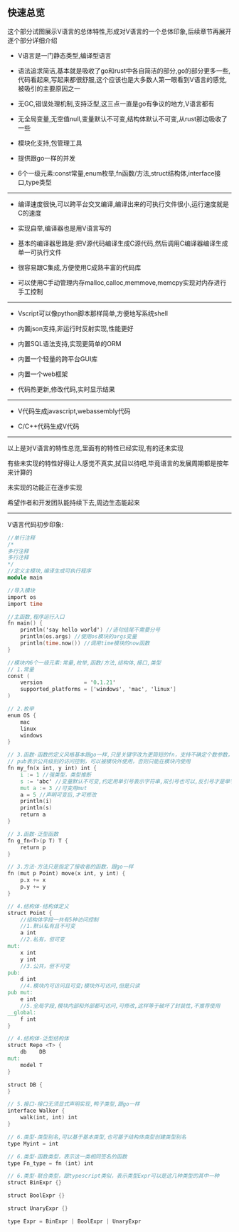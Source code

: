 ## 快速总览

这个部分试图展示V语言的总体特性,形成对V语言的一个总体印象,后续章节再展开逐个部分详细介绍

- V语言是一门静态类型,编译型语言

- 语法追求简洁,基本就是吸收了go和rust中各自简洁的部分,go的部分更多一些,代码看起来,写起来都很舒服,这个应该也是大多数人第一眼看到V语言的感觉,被吸引的主要原因之一

- 无GC,错误处理机制,支持泛型,这三点一直是go有争议的地方,V语言都有

- 无全局变量,无空值null,变量默认不可变,结构体默认不可变,从rust那边吸收了一些

- 模块化支持,包管理工具

- 提供跟go一样的并发

- 6个一级元素:const常量,enum枚举,fn函数/方法,struct结构体,interface接口,type类型

------


- 编译速度很快,可以跨平台交叉编译,编译出来的可执行文件很小,运行速度就是C的速度

- 实现自举,编译器也是用V语言写的

- 基本的编译器思路是:把V源代码编译生成C源代码,然后调用C编译器编译生成单一可执行文件

- 很容易跟C集成,方便使用C成熟丰富的代码库

- 可以使用C手动管理内存malloc,calloc,memmove,memcpy实现对内存进行手工控制

------



- Vscript可以像python脚本那样简单,方便地写系统shell

- 内置json支持,非运行时反射实现,性能更好

- 内置SQL语法支持,实现更简单的ORM

- 内置一个轻量的跨平台GUI库

- 内置一个web框架

- 代码热更新,修改代码,实时显示结果

------


- V代码生成javascript,webassembly代码

- C/C++代码生成V代码

------


以上是对V语言的特性总览,里面有的特性已经实现,有的还未实现

有些未实现的特性好得让人感觉不真实,拭目以待吧,毕竟语言的发展周期都是按年来计算的

未实现的功能正在逐步实现

希望作者和开发团队能持续下去,周边生态能起来

------

V语言代码初步印象:

```v
//单行注释
/*
多行注释
多行注释
*/
//定义主模块,编译生成可执行程序
module main

//导入模块
import os
import time

//主函数,程序运行入口
fn main() {
	println('say hello world') //语句结尾不需要分号
	println(os.args) //使用os模块的args变量
	println(time.now()) //调用time模块的now函数
}

//模块内6个一级元素:常量,枚举,函数/方法,结构体,接口,类型
// 1.常量
const (
	version             = '0.1.21'
	supported_platforms = ['windows', 'mac', 'linux']
)

// 2.枚举
enum OS {
	mac
	linux
	windows
}

// 3.函数-函数的定义风格基本跟go一样,只是关键字改为更简短的fn，支持不确定个数参数，支持多返回值
// pub表示公共级别的访问控制，可以被模块外使用，否则只能在模块内使用
fn my_fn(x int, y int) int {
	i := 1 //强类型，类型推断
	s := 'abc' //变量默认不可变,约定用单引号表示字符串,双引号也可以,反引号才是单字符
	mut a := 3 //可变用mut
	a = 5 //声明可变后,才可修改
	println(i)
	println(s)
	return a
}

// 3.函数-泛型函数
fn g_fn<T>(p T) T {
	return p
}

// 3.方法-方法只是指定了接收者的函数，跟go一样
fn (mut p Point) move(x int, y int) {
	p.x += x
	p.y += y
}

// 4.结构体-结构体定义
struct Point {
	//结构体字段一共有5种访问控制
	//1.默认私有且不可变
	a int
	//2.私有，但可变
mut:
	x int
	y int
	//3.公共，但不可变
pub:
	d int
	//4.模块内可访问且可变;模块外可访问,但是只读
pub mut:
	e int
	//5.全局字段,模块内部和外部都可访问,可修改,这样等于破坏了封装性,不推荐使用
__global:
	f int
}

// 4.结构体-泛型结构体
struct Repo <T> {
	db    DB
mut:
	model T
}

struct DB {
}

// 5.接口-接口无须显式声明实现,鸭子类型,跟go一样
interface Walker {
	walk(int, int) int
}

// 6.类型-类型别名,可以基于基本类型,也可基于结构体类型创建类型别名
type Myint = int

// 6.类型-函数类型，表示这一类相同签名的函数
type Fn_type = fn (int) int

// 6.类型-联合类型，跟typescript类似，表示类型Expr可以是这几种类型的其中一种
struct BinExpr {}

struct BoolExpr {}

struct UnaryExpr {}

type Expr = BinExpr | BoolExpr | UnaryExpr

```

